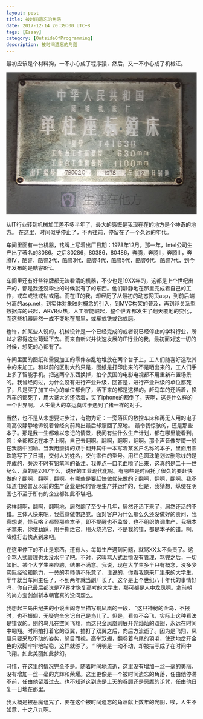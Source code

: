 ```yaml
---
layout: post
title: 被时间遗忘的角落
date: 2017-12-14 20:39:00 UTC+8
tags: [Essay]
category: [OutsideOfProgramming]
description: 被时间遗忘的角落
---
```


最初应该是个材料狗，一不小心成了程序猿，然后，又一不小心成了机械汪。

<!-- more -->

![铭牌](/images/2017-12-14-nameplate.jpg)

从IT行业转到机械加工差不多半年了，最大的感慨是我现在在的地方是个神奇的地方。
在这里，时间似乎停止了，不再往前，停留在了一个久远的年代。
 
车间里面有一台机器，铭牌上写着出厂日期：1978年12月。那一年，Intel公司生产出了著名的8086。之后80286，80386，80486，奔腾，奔腾II，奔腾III，奔腾IV，酷睿，酷睿2代，酷睿3代，酷睿4代，酷睿5代，酷睿6代，酷睿7代，到今年发布的是酷睿8代。
 
车间里还有好些铭牌都无法看清的机器，不少也是19XX年的，这都是上个世纪出产的，都是我还没毕业的时候就有了的东西。他们静静地在那里完成着自己的工作，或车或铣或钻或磨。而在IT的我，却经历了从最初的动态网页asp，到前后端分离的asp.net，到实体对象映射概念的引入，到MVC构架的普及，再到非关系型数据库的兴起，ARVR火热，人工智能崛起，整个世界都发生了翻天覆地的变化，而这些机器居然一成不变地在那里，或车或铣或钻或磨。
 
也许，如某些人说的，机械设计是一个已经完成的或者说已经停止的学科行业，所以才容得这些苟延下去。而来自新兴并快速发展的IT行业的我，最初面对这一切的时候，想死的心都有了。
 
车间里面的图纸和需要加工的零件杂乱地堆放在两个台子上，工人们随喜好选取其中的来加工。和以前的区别大约只是，图纸是打印出来的不是晒出来的，工人们手上多了智能手机。把这两个东西换掉，拍个民国的电影电视都不用重新布置场景的。我曾经问过，为什么没有进行产业升级，回答是，进行产业升级的单位都死了，凡是买了加工中心的单位都倒了，活下来的都是这样的。赶马车的还活着，换汽车的都死了，用大哥大的还活着，买了iphone的都倒了，天啊，这是什么样的一个世界啊。
人生最大的幸运莫过于遇到了猪一样的对手。
 
当然，也不是从未想要进步过，有物为证：一旁落灰的数控车床和再无人用的电子测高仪静静地诉说着曾经向前跨出最后却滚回了原地。
最令我惊骇的，还是那些本子。那是我一生都难以忘记的情景，我问有些什么生产计划，都在哪里能看到。答：全都都记在本子上啊，自己去翻啊。翻啊，翻啊，翻啊。那个声音像梦魇一般在我脑中回响。当我用颤抖的双手翻开其中一本写着某客户名称的本子，里面用圆珠笔写下了日期，交付人的姓名，交付零件的型号。用红色圆珠笔划过删除线的是完成的，旁边不时有铅笔写的备注。我差点一口老血喷了出来，这真的是二十一世纪么，真的是2017年么，说好的工业现代化呢。有哪些是时间托了很久的要赶快做的？翻啊，翻啊，翻啊。有哪些是要赶快做优先做的？翻啊，翻啊，翻啊。我不知道电脑普及以前的生产企业是如何管理生产并运作的，但是，我猜想，纵使在明国也不至于所有的企业都如此不堪吧。
 
这样翻啊，翻啊，翻啊地，居然翻了至少十几年，居然还活下来了，居然还活的不错。三体人快来吧，我愿意做带路党。面对客户为什么那么久还没做好的责问，我真想说，怪我咯？都怪那些本子，即不提醒也不监督，也不组织协调生产，我把本子拿来，你使劲踩，用手撕烂它，用火烧光它，不是我的错，都是本子的错。啊，降维打击快点到来吧。
 
在这里停下的不止是东西，还有人。每每生产遇到问题，就骂XX太不负责了。这个骂人式管理也太没水平了吧。不对，这叫骂人式泄愤没有管理，骂完之后，一切如旧。某个大学生来应聘，结果不满意。我说，现在大学生多半只有概念，没多少实际经验和能力，一旁的老师傅不乐意了，谁说的，你看我原来厂里来的大学生，半年就当车间主任了，不到两年就当副厂长了。这个是上个世纪八十年代的事情好吗，你自己最后都说是77界才恢复高考的大学生，那可都是人中龙凤啊。拿前朝的尚方宝剑剑斩本朝官真的没问题么。
 
我想起三岛由纪夫的小说金阁寺里描写铜凤凰的一段，
“这只神秘的金鸟，不报时，也不振翅，无疑完全忘记自己是鸟儿了。但是，看似不会飞，实际上这种看法是错误的。别的鸟儿在空间飞翔，而这只金凤凰则展开光灿灿的双翅，永远在时间中翱翔。时间拍打着它的双翼，拍打了双翼之后，向后方流逝了。因为是飞翔，凤凰只要采取不动的姿势，怒目而视，高举双翅，翻卷着鸟尾的羽毛，使劲地岔开金色的双脚牢牢地站稳，这样就够了。 ”
明明是一动不动，却被描写成了在时间中飞翔。如此美丽如此梦幻。
 
可惜，在这里的情况完全不是。随着时间地流逝，这里没有增加一丝一毫的美丽，没有增加一丝一毫的光辉和荣耀。这里更像是一个被时间遗忘的角落，任由他停滞不前，任由他留着过去。也不知道这到底是上天的眷顾还是恶魔的诅咒，任由他日复一日地在那里。
 
我大概是被恶魔诅咒了，要在这个被时间遗忘的角落献上数年的光阴，唉，人生不如意，十之八九啊。